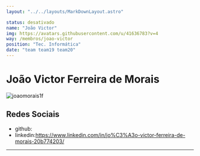 ```yaml
---
layout: "../../layouts/MarkDownLayout.astro"

status: desativado
name: "João Victor"
img: https://avatars.githubusercontent.com/u/41636783?v=4
way: /membros/joao-victor
position: "Tec. Informática"
date: "team team19 team20"
---
```


# João Victor Ferreira de Morais

![joaomorais1f](https://avatars.githubusercontent.com/u/41636783?v=4)

## Redes Sociais
- github:
- linkedin:https://www.linkedin.com/in/jo%C3%A3o-victor-ferreira-de-morais-20b774203/
***